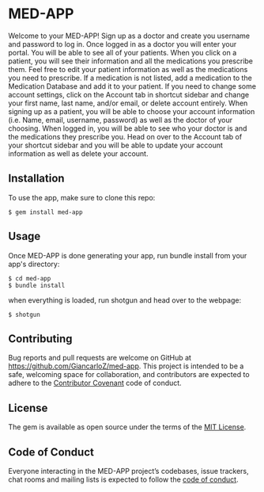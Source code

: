 # MED-APP

Welcome to your MED-APP! Sign up as a doctor and create you username and password to log in. Once logged in as a doctor you will enter your portal. You will be able to see all of your patients. When you click on a patient, you will see their information and all the medications you prescribe them. Feel free to edit your patient information as well as the medications you need to prescribe. If a medication is not listed, add a medication to the Medication Database and add it to your patient. If you need to change some account settings, click on the Account tab in shortcut sidebar and change your first name, last name, and/or email, or delete account entirely. When signing up as a patient, you will be able to choose your account information (i.e. Name, email, username, password) as well as the doctor of your choosing. When logged in, you will be able to see who your doctor is and the medications they prescribe  you. Head on over to the Account tab of your shortcut sidebar and you will be able to update your account information as well as delete your account.

## Installation

To use the app, make sure to clone this repo:

    $ gem install med-app

## Usage

Once MED-APP is done generating your app, run bundle install from your app's directory:

    $ cd med-app
    $ bundle install

when everything is loaded, run shotgun and head over to the webpage:

    $ shotgun


## Contributing

Bug reports and pull requests are welcome on GitHub at https://github.com/GiancarloZ/med-app. This project is intended to be a safe, welcoming space for collaboration, and contributors are expected to adhere to the [Contributor Covenant](http://contributor-covenant.org) code of conduct.

## License

The gem is available as open source under the terms of the [MIT License](https://opensource.org/licenses/MIT).

## Code of Conduct

Everyone interacting in the MED-APP project’s codebases, issue trackers, chat rooms and mailing lists is expected to follow the [code of conduct](https://github.com/GiancarloZ/med-app/blob/master/CODE_OF_CONDUCT.md).
